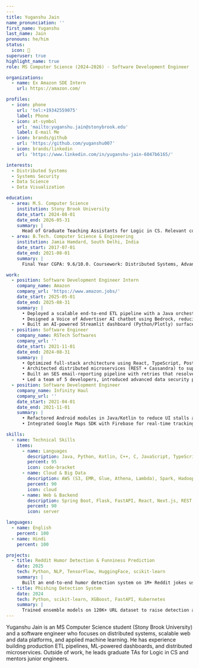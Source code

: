 ```yaml
---
---
title: Yuganshu Jain
name_pronunciation: ''
first_name: Yuganshu
last_name: Jain
pronouns: he/him
status:
  icon: 🚀
superuser: true
highlight_name: true
role: MS Computer Science (2024–2026) · Software Development Engineer

organizations:
  - name: Ex Amazon SDE Intern
    url: https://amazon.com/

profiles:
  - icon: phone
    url: 'tel:+19342559075'
    label: Phone
  - icon: at-symbol
    url: 'mailto:yuganshu.jain@stonybrook.edu'
    label: E-mail Me
  - icon: brands/github
    url: 'https://github.com/yuganshu007'
  - icon: brands/linkedin
    url: 'https://www.linkedin.com/in/yuganshu-jain-6047b6165/'

interests:
  - Distributed Systems
  - Systems Security
  - Data Science
  - Data Visualization

education:
  - area: M.S. Computer Science
    institution: Stony Brook University
    date_start: 2024-08-01
    date_end: 2026-05-31
    summary: |
      Head of Graduate Teaching Assistants for Logic in CS. Relevant coursework: Distributed Systems, Systems Security, Data Science, Data Visualization, HCI.
  - area: B.Tech. Computer Science & Engineering
    institution: Jamia Hamdard, South Delhi, India
    date_start: 2017-07-01
    date_end: 2021-08-01
    summary: |
      Final Year CGPA: 9.6/10.0. Coursework: Distributed Systems, Advanced Computer Architecture, Advanced DBMS, Operating Systems Lab, Compiler Design Lab, Advanced Java, Web Technology, Big Data.

work:
  - position: Software Development Engineer Intern
    company_name: Amazon
    company_url: 'https://www.amazon.jobs/'
    date_start: 2025-05-01
    date_end: 2025-08-31
    summary: |
      • Deployed a scalable end-to-end ETL pipeline with a Java orchestrator on EMR/Spark to process 1,000+ hours/day of call transcripts with retry logic, improving throughput and reliability.
      • Designed a Voice of Advertiser AI chatbot using Bedrock, reducing stakeholder review time from ~45 minutes to ~2 minutes by enabling fast distributed joins and curated datasets (P95 query latency < 2s).
      • Built an AI-powered Streamlit dashboard (Python/Plotly) surfaced to 500+ Ads stakeholders enabling 10x faster decisions and early budgeting degradation alerts; recognized by Ads leadership.
  - position: Software Engineer
    company_name: RSTech Softwares
    company_url: ''
    date_start: 2021-11-01
    date_end: 2024-08-31
    summary: |
      • Optimized full-stack architecture using React, TypeScript, PostgreSQL and Next.js, cutting page load times by 52% via caching and code-splitting.
      • Architected distributed microservices (REST + Cassandra) to support 2,500+ concurrent users and improved DB response times by 40%.
      • Built an SES email-reporting pipeline with retries that resolved 344 customer issues and improved SLA adherence.
      • Led a team of 5 developers, introduced advanced data security practices and mentoring to improve system reliability by ~25%.
  - position: Software Development Engineer
    company_name: Infinity Haul
    company_url: ''
    date_start: 2021-04-01
    date_end: 2021-11-01
    summary: |
      • Refactored Android modules in Java/Kotlin to reduce UI stalls and CPU usage, improving responsiveness by ~40%.
      • Integrated Google Maps SDK with Firebase for real-time tracking, lowering delivery times by ~20%.

skills:
  - name: Technical Skills
    items:
      - name: Languages
        description: Java, Python, Kotlin, C++, C, JavaScript, TypeScript, SQL, PL/SQL
        percent: 95
        icon: code-bracket
      - name: Cloud & Big Data
        description: AWS (S3, EMR, Glue, Athena, Lambda), Spark, Hadoop
        percent: 90
        icon: cloud
      - name: Web & Backend
        description: Spring Boot, Flask, FastAPI, React, Next.js, REST, GraphQL, Docker, Kubernetes
        percent: 90
        icon: server

languages:
  - name: English
    percent: 100
  - name: Hindi
    percent: 100

projects:
  - title: Reddit Humor Detection & Funniness Prediction
    date: 2025
    tech: Python, NLP, TensorFlow, HuggingFace, scikit-learn
    summary: |
      Built an end-to-end humor detection system on 1M+ Reddit jokes using TF-IDF, BERT embeddings and Random Forests achieving ~86% accuracy. Implemented LDA topic modeling and regression pipelines to predict funniness scores (R² ≈ 0.87).
  - title: Phishing Detection System
    date: 2024
    tech: Python, scikit-learn, XGBoost, FastAPI, Kubernetes
    summary: |
      Trained ensemble models on 120K+ URL dataset to raise detection accuracy by 21% and reduce false positives by 18%. Packaged as microservices (FastAPI + Redis) supporting ~1,800 req/sec with 80ms latency.
---
```


Yuganshu Jain is an MS Computer Science student (Stony Brook University) and a software engineer who focuses on distributed systems, scalable web and data platforms, and applied machine learning. He has experience building production ETL pipelines, ML-powered dashboards, and distributed microservices. Outside of work, he leads graduate TAs for Logic in CS and mentors junior engineers.
